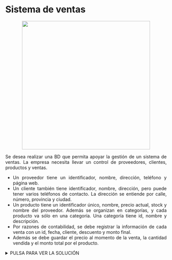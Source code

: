<div align="justify">

# Sistema de ventas

<div align="center">
<img src="https://github.com/jpexposito/base-datos/raw/main/MR/tareas/tarea2/img/sistema-ventas.png" width="400px"/>
</div>


Se desea realizar una BD que permita apoyar la gestión de un sistema de ventas. La empresa necesita llevar un control de proveedores, clientes, productos y ventas.

- Un proveedor tiene un identificador, nombre, dirección, teléfono y página web.
- Un cliente también tiene identificador, nombre, dirección, pero puede tener varios teléfonos de contacto. La dirección se entiende por calle, número, provincia y ciudad.
- Un producto tiene un identificador único, nombre, precio actual, stock y nombre del proveedor. Además se organizan en categorías, y cada producto va sólo en una categoría. Una categoría tiene id, nombre y descripción.
- Por razones de contabilidad, se debe registrar la información de cada venta con un id, fecha, cliente, descuento y monto final.
- Además se debe guardar el precio al momento de la venta, la cantidad vendida y el monto total por el producto.

<details>
      <summary>PULSA PARA VER LA SOLUCIÓN</summary>

  __Paso 1__:    
  </br>
  <img src="https://github.com/samugd17/base-datos-bae-/blob/main/TAREAS/Tarea5/Ejercicio%202/IMG/ER.n%C2%BA2.PASO5.drawio.png">
  </br>

  __Paso 2__:
  </br>
  <img src="">
  </br>
  
</details>


</div>

